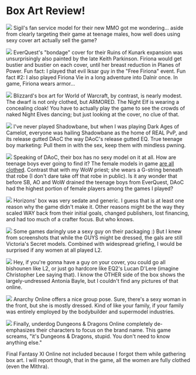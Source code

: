 # Box Art Review!

![](http://westkarana.com/images/Qaliasp2.gif) Sigil's fan service model for their new MMO got me wondering... aside from clearly targeting their game at teenage males, how well does using sexy cover art actually sell the game?

![](http://westkarana.com/images/firiona.jpg) EverQuest's "bondage" cover for their Ruins of Kunark expansion was unsurprisingly also painted by the late Keith Parkinson. Firiona would get bustier and bustier on each cover, until her breast reduction in Planes of Power. Fun fact: I played that evil Iksar guy in the "Free Firiona" event. Fun fact #2: I also played Firiona Vie in a long adventure into Dalnir once. In game, Firiona wears armor...

![](http://westkarana.com/images/warcraft.jpg) Blizzard's box art for World of Warcraft, by contrast, is nearly modest. The dwarf is not only clothed, but ARMORED. The Night Elf is wearing a concealing cloak! You have to actually play the game to see the crowds of naked Night Elves dancing; but just looking at the cover, no clue of that.

![](http://westkarana.com/images/shadowbane.jpg) I've never played Shadowbane, but when I was playing Dark Ages of Camelot, everyone was hailing Shadowbane as the home of REAL PvP, and its release gutted DAoC the way DAoC's release gutted EQ. True teenage boy marketing: Pull them in with the sex, keep them with mindless pwning.

![](http://westkarana.com/images/camelot.jpg) Speaking of DAoC, their box has no sexy model on it at all. How are teenage boys ever going to find it? The female models in game [are all clothed](http://westkarana.com/daoc/). Contrast that with my WoW priest; she wears a G-string beneath that robe (I don't dare take off that robe in public). Is it any wonder that before SB, AO and WoW drained the teenage boys from EverQuest, DAoC had the highest portion of female players among the games I played?

![](http://westkarana.com/images/horizons.jpg) Horizons' box was very sedate and generic. I guess that is at least one reason why the game didn't make it. Other reasons might be the way they scaled WAY back from their initial goals, changed publishers, lost financing, and had too much of a crafter focus. But who knows.

![](http://westkarana.com/images/lineage2.jpg) Some games daringly use a sexy guy on their packaging :) But I knew from screenshots that while the GUYS might be dressed, the gals are still Victoria's Secret models. Combined with widespread griefing, I would be surprised if any women at all played L2.

![](http://westkarana.com/images/eq2.jpg) Hey, if you're gonna have a guy on your cover, you could go all bishounen like L2, or just go hardcore like EQ2's Lucan D'Lere (imagine Christopher Lee saying that). I know the OTHER side of the box shows the largely-undressed Antonia Bayle, but I couldn't find any pictures of that online.

![](http://westkarana.com/images/anarchy.jpg) Anarchy Online offers a nice group pose. Sure, there's a sexy woman in the front, but she is mostly dressed. Kind of like your family, if your family was entirely employed by the bodybuilder and supermodel industries.

![](http://westkarana.com/images/ddo.jpg) Finally, underdog Dungeons & Dragons Online completely de-emphasizes their characters to focus on the brand name. This game screams, "it's Dungeons & Dragons, stupid. You don't need to know anything else."

Final Fantasy XI Online not included because I forgot them while gathering box art. I will report though, that in the game, all the women are fully clothed (even the Mithra).

